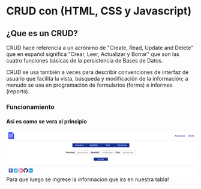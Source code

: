 # CRUD con (HTML, CSS y Javascript)

## ¿Que es un CRUD?

CRUD hace referencia a un acrónimo de "Create, Read, Update and Delete" que en español significa "Crear, Leer, Actualizar y Borrar" que son las cuatro funciones básicas de la persistencia de Bases de Datos.

CRUD se usa también a veces para describir convenciones de interfaz de usuario que facilita la vista, búsqueda y modificación de la información; a menudo se usa en programación de formularios (forms) e informes (reports). 

### Funcionamiento
#### Asi es como se vera al principio
![Tabla donde iran los registros](images/uno.png)
Para que luego se ingrese la informacion que ira en nuestra tabla!
